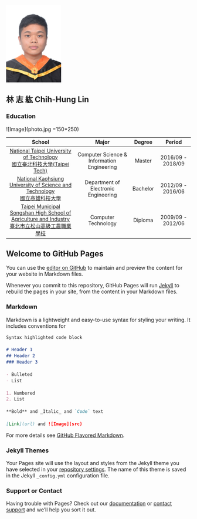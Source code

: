 # <img src="photo.jpg" width="150" hegiht="250" align=center /> 
## 林 志 紘 Chih-Hung Lin
###  Education
![Image](photo.jpg =150*250)

| School | Major | Degree | Period |
| :-: | :-: | :-: | :-: |
| [National Taipei University of Technology <br> 國立臺北科技大學(Taipei Tech)](https://www.ntut.edu.tw/bin/home.php) | Computer Science & Information Engineering | Master | 2016/09 - 2018/09 |
| [National Kaohsiung University of Science and Technology <br> 國立高雄科技大學](https://www.nkust.edu.tw/index.php)| Department of Electronic Engineering | Bachelor | 2012/09 - 2016/06 |
|[Taipei Municipal Songshan High School of Agriculture and Industry <br> 臺北市立松山高級工農職業學校](http://www.saihs.edu.tw/)| Computer Technology | Diploma | 2009/09 - 2012/06 |




## Welcome to GitHub Pages

You can use the [editor on GitHub](https://github.com/ray105598026/Introduction/edit/master/index.md) to maintain and preview the content for your website in Markdown files.

Whenever you commit to this repository, GitHub Pages will run [Jekyll](https://jekyllrb.com/) to rebuild the pages in your site, from the content in your Markdown files.

### Markdown

Markdown is a lightweight and easy-to-use syntax for styling your writing. It includes conventions for

```markdown
Syntax highlighted code block

# Header 1
## Header 2
### Header 3

- Bulleted
- List

1. Numbered
2. List

**Bold** and _Italic_ and `Code` text

[Link](url) and ![Image](src)
```

For more details see [GitHub Flavored Markdown](https://guides.github.com/features/mastering-markdown/).

### Jekyll Themes

Your Pages site will use the layout and styles from the Jekyll theme you have selected in your [repository settings](https://github.com/ray105598026/Introduction/settings). The name of this theme is saved in the Jekyll `_config.yml` configuration file.

### Support or Contact

Having trouble with Pages? Check out our [documentation](https://help.github.com/categories/github-pages-basics/) or [contact support](https://github.com/contact) and we’ll help you sort it out.
